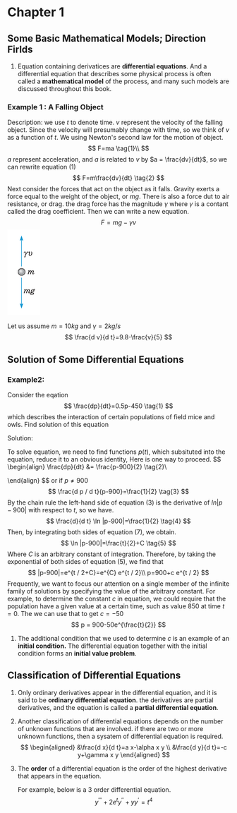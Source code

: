 # Chapter 1

## Some Basic Mathematical Models; Direction Firlds

1. Equation containing derivatices are **differential equations**. And a differential equation that describes some physical process is often called a **mathematical model** of the process, and many such models are discussed throughout this book. 

### Example 1 : A Falling Object

Description: we use $t$ to denote time. $v$ represent the velocity of the falling object. Since the velocity will presumably change with time, so we think of $v$ as a function of $t$. We using Newton's second law for the motion of object. 
$$
F=ma \tag{1}\\
$$
$a$ represent acceleration, and $a$ is related to $v$ by $a = \frac{dv}{dt}$, so we can rewrite equation (1)
$$
F=m\frac{dv}{dt} \tag{2}
$$
Next consider the forces that act on the object as it falls. Gravity exerts a force equal to the weight of the object, or $mg$. There is also a force dut to air resistance, or drag. the drag force has the magnitude $\gamma$ where $\gamma$ is a contant called the drag coefficient. Then we can write a new equation.
$$
F = mg-\gamma v \tag{3}
$$
![](https://github.com/WilliamYKZ/Picture/raw/main/Picture/Screen%20Shot%202022-08-25%20at%207.51.11%20AM.png)

Let us assume $m=10kg$ and $\gamma = 2kg/s$
$$
\frac{d v}{d t}=9.8-\frac{v}{5}
$$




## Solution of Some Differential Equations

### Example2:

Consider the eqation 
$$
\frac{dp}{dt}=0.5p-450 \tag{1}
$$
which describes the interaction of certain populations of field mice and owls. Find solution of this equation

Solution:

To solve equation, we need to find functions $p(t)$, which subsituted into the equation, reduce it to an obvious identity, Here is one way to proceed.
$$
\begin{align}
\frac{dp}{dt} &= \frac{p-900}{2} \tag{2}\\

\end{align}
$$
or if $p\neq 900$
$$
\frac{d p / d t}{p-900}=\frac{1}{2} \tag{3}
$$
By the chain rule the left-hand side of equation (3) is the derivative of $ln|p-900|$ with respect to $t$, so we have. 
$$
\frac{d}{d t} \ln |p-900|=\frac{1}{2} \tag{4}
$$
Then, by integrating both sides of equation (7), we obtain.
$$
\ln |p-900|=\frac{t}{2}+C \tag{5}
$$
Where $C$ is an arbitrary constant of integration. Therefore, by taking the exponential of both sides of equation (5), we find that 
$$
|p-900|=e^{t / 2+C}=e^{C} e^{t / 2}\\
p=900+c e^{t / 2}
$$
Frequently, we want to focus our attention on a single member of the infinite family of solutions by specifying the value of the arbitrary constant. For example, to determine the constant $c$ in equation, we could require that the population have a given value at a certain time, such as value 850 at time $t=0$. The we can use that to get $c=-50$
$$
p = 900-50e^{\frac{t}{2}}
$$


1. The additional condition that we used to determine $c$ is an example of an **initial condition.** The differential equation together with the initial condition forms an **initial value problem**. 





## Classification of Differential Equations

1. Only ordinary derivatives appear in the differential equation, and it is said to be **ordinary differential equation**. the derivatives are partial derivatives, and the equation is called a **partial differential equation**. 

   

2. Another classification of differential equations depends on the number of unknown functions that are involved. if there are two or more unknown functions, then a sysatem of differential equation is required. 
   $$
   \begin{aligned}
   &\frac{d x}{d t}=a x-\alpha x y \\
   &\frac{d y}{d t}=-c y+\gamma x y
   \end{aligned}
   $$
   

3. The **order** of a differential equation is the order of the highest derivative that appears in the equation. 

   For example, below is a 3 order differential equation. 
   $$
   y^{\prime \prime \prime}+2 e^{t} y^{\prime \prime}+y y^{\prime}=t^{4}
   $$

